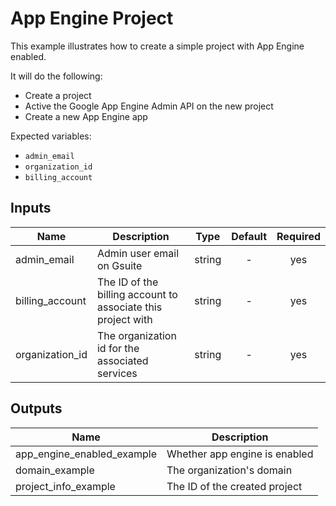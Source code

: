 # App Engine Project

This example illustrates how to create a simple project with App Engine enabled.

It will do the following:
- Create a project
- Active the Google App Engine Admin API on the new project
- Create a new App Engine app

Expected variables:
- `admin_email`
- `organization_id`
- `billing_account`

[^]: (autogen_docs_start)

## Inputs

| Name | Description | Type | Default | Required |
|------|-------------|:----:|:-----:|:-----:|
| admin\_email | Admin user email on Gsuite | string | - | yes |
| billing\_account | The ID of the billing account to associate this project with | string | - | yes |
| organization\_id | The organization id for the associated services | string | - | yes |

## Outputs

| Name | Description |
|------|-------------|
| app\_engine\_enabled\_example | Whether app engine is enabled |
| domain\_example | The organization's domain |
| project\_info\_example | The ID of the created project |

[^]: (autogen_docs_end)